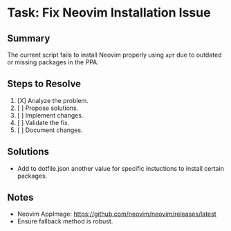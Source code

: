 # Task: Fix Neovim Installation Issue

## Summary
The current script fails to install Neovim properly using `apt` due to outdated or missing packages in the PPA.

## Steps to Resolve
1. [X] Analyze the problem.
2. [ ] Propose solutions.
3. [ ] Implement changes.
4. [ ] Validate the fix.
5. [ ] Document changes.

## Solutions

* Add to dotfile.json another value for specific instuctions to install certain packages.

## Notes
- Neovim AppImage: https://github.com/neovim/neovim/releases/latest
- Ensure fallback method is robust.

